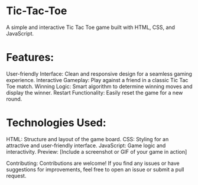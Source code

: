 ﻿# Tic-Tac-Toe
A simple and interactive Tic Tac Toe game built with HTML, CSS, and JavaScript.

<h1>Features:</h1>
User-friendly Interface: Clean and responsive design for a seamless gaming experience.
Interactive Gameplay: Play against a friend in a classic Tic Tac Toe match.
Winning Logic: Smart algorithm to determine winning moves and display the winner.
Restart Functionality: Easily reset the game for a new round.
<h1>Technologies Used:</h1>
HTML: Structure and layout of the game board.
CSS: Styling for an attractive and user-friendly interface.
JavaScript: Game logic and interactivity.
Preview:
[Include a screenshot or GIF of your game in action]

Contributing:
Contributions are welcome! If you find any issues or have suggestions for improvements, feel free to open an issue or submit a pull request.
